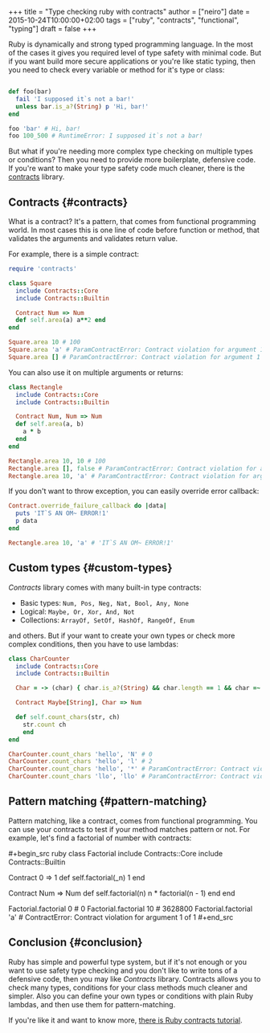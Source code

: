 +++
title = "Type checking ruby with contracts"
author = ["neiro"]
date = 2015-10-24T10:00:00+02:00
tags = ["ruby", "contracts", "functional", "typing"]
draft = false
+++

Ruby is dynamically and strong typed programming language. In the most
of the cases it gives you required level of type safety with minimal
code. But if you want build more secure applications or you're like
static typing, then you need to check every variable or method for it's
type or class:

```ruby

def foo(bar)
  fail 'I supposed it`s not a bar!'
  unless bar.is_a?(String) p 'Hi, bar!'
end

foo 'bar' # Hi, bar!
foo 100_500 # RuntimeError: I supposed it`s not a bar!
```

But what if you're needing more complex type checking on multiple types
or conditions? Then you need to provide more boilerplate, defensive
code. If you're want to make your type safety code much cleaner, there
is the [contracts](https://github.com/egonSchiele/contracts.ruby) library.


## Contracts {#contracts}

What is a contract? It's a pattern, that comes from functional
programming world. In most cases this is one line of code before
function or method, that validates the arguments and validates return
value.

For example, there is a simple contract:

```ruby
require 'contracts'

class Square
  include Contracts::Core
  include Contracts::Builtin

  Contract Num => Num
  def self.area(a) a**2 end
end

Square.area 10 # 100
Square.area 'a' # ParamContractError: Contract violation for argument 1 of 1
Square.area [] # ParamContractError: Contract violation for argument 1 of 1
```

You can also use it on multiple arguments or returns:

```ruby
class Rectangle
  include Contracts::Core
  include Contracts::Builtin

  Contract Num, Num => Num
  def self.area(a, b)
    a * b
  end
end

Rectangle.area 10, 10 # 100
Rectangle.area [], false # ParamContractError: Contract violation for argument 1 of 2
Rectangle.area 10, 'a' # ParamContractError: Contract violation for argument 2 of 2
```

If you don't want to throw exception, you can easily override error
callback:

```ruby
Contract.override_failure_callback do |data|
  puts 'IT`S AN OM~ ERROR!1'
  p data
end

Rectangle.area 10, 'a' # 'IT`S AN OM~ ERROR!1'
```


## Custom types {#custom-types}

_Contracts_ library comes with many built-in type contracts:

-   Basic types: `Num, Pos, Neg, Nat, Bool, Any, None`
-   Logical: `Maybe, Or, Xor, And, Not`
-   Collections: `ArrayOf, SetOf, HashOf, RangeOf, Enum`

and others. But if your want to create your own types or check more
complex conditions, then you have to use lambdas:

```ruby
class CharCounter
  include Contracts::Core
  include Contracts::Builtin

  Char = -> (char) { char.is_a?(String) && char.length == 1 && char =~ /\w/ }

  Contract Maybe[String], Char => Num

  def self.count_chars(str, ch)
    str.count ch
    end
end

CharCounter.count_chars 'hello', 'N' # 0
CharCounter.count_chars 'hello', 'l' # 2
CharCounter.count_chars 'hello', '*' # ParamContractError: Contract violation for argument 2 of 2
CharCounter.count_chars 'llo', 'llo' # ParamContractError: Contract violation for argument 2 of 2
```


## Pattern matching {#pattern-matching}

Pattern matching, like a contract, comes from functional programming.
You can use your contracts to test if your method matches pattern or
not. For example, let's find a factorial of number with contracts:

\#+begin_src ruby
class Factorial
  include Contracts::Core
  include Contracts::Builtin

Contract 0 =&gt; 1
def self.factorial(_n)
  1
end

  Contract Num =&gt; Num
  def self.factorial(n)
    n \* factorial(n - 1)
  end
end

Factorial.factorial 0 # 0
Factorial.factorial 10 # 3628800
Factorial.factorial 'a' # ContractError: Contract violation for argument 1 of 1 #+end_src


## Conclusion {#conclusion}

Ruby has simple and powerful type system, but if it's not enough or you
want to use safety type checking and you don't like to write tons of a
defensive code, then you may like _Contracts_ library. Contracts allows
you to check many types, conditions for your class methods much cleaner
and simpler. Also you can define your own types or conditions with plain
Ruby lambdas, and then use them for pattern-matching.

If you're like it and want to know more,
[there is Ruby contracts
tutorial](http://egonschiele.github.io/contracts.ruby/).
